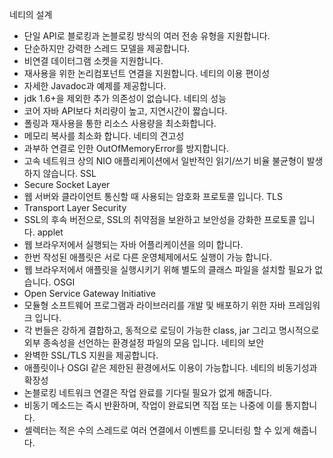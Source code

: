 네티의 설계
- 단일 API로 블로킹과 논블로킹 방식의 여러 전송 유형을 지원합니다.
- 단순하지만 강력한 스레드 모델을 제공합니다.
- 비연결 데이터그램 소켓을 지원합니다.
- 재사용을 위한 논리컴포넌트 연결을 지원합니다.
네티의 이용 편이성
- 자세한 Javadoc과 예제를 제공합니다.
- jdk 1.6+을 제외한 추가 의존성이 없습니다.
네티의 성능
- 코어 자바 API보다 처리량이 높고, 지연시간이 짧습니다.
- 폴링과 재사용을 통한 리소스 사용량을 최소화합니다.
- 메모리 복사를 최소화 합니다.
네티의 견고성
- 과부하 연결로 인한 OutOfMemoryError를 방지합니다.
- 고속 네트워크 상의 NIO 애플리케이션에서 일반적인 읽기/쓰기 비율 불균형이 발생하지 않습니다.
SSL
- Secure Socket Layer
- 웹 서버와 클라이언트 통신할 때 사용되는 암호화 프로토콜 입니다.
TLS
- Transport Layer Security
- SSL의 후속 버전으로, SSL의 취약점을 보완하고 보안성을 강화한 프로토콜 입니다.
applet
- 웹 브라우저에서 실행되는 자바 어플리케이션을 의미 합니다.
- 한번 작성된 애플릿은 서로 다른 운영체제에서도 실행이 가능 합니다.
- 웹 브라우저에서 애플릿을 실행시키기 위해 별도의 클래스 파일을 설치할 필요가 없습니다.
OSGI
- Open Service Gateway Initiative
- 모듈형 소프트웨어 프로그램과 라이브러리를 개발 및 배포하기 위한 자바 프레임워크 입니다.
- 각 번들은 강하게 결합하고, 동적으로 로딩이 가능한 class, jar 그리고 명시적으로 외부 종속성을 선언하는 환경설정 파일의 모음 입니다.
네티의 보안
- 완벽한 SSL/TLS 지원을 제공합니다.
- 애플릿이나 OSGI 같은 제한된 환경에서도 이용이 가능합니다.
네티의 비동기성과 확장성
- 논블로킹 네트워크 연결은 작업 완료를 기다릴 필요가 없게 해줍니다.
- 비동기 메소드는 즉시 반환하며, 작업이 완료되면 직접 또는 나중에 이를 통지합니다.
- 셀렉터는 적은 수의 스레드로 여러 연결에서 이벤트를 모니터링 할 수 있게 해줍니다.